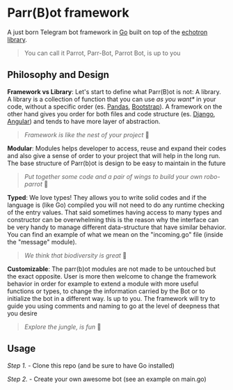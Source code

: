 # Parr(B)ot framework

A just born Telegram bot framework in [Go](https://golang.org) built on top of the [echotron library](https://github.com/NicoNex/echotron).
> You can call it Parrot, Parr-Bot, Parrot Bot, is up to you


## Philosophy and Design

**Framework vs Library**: Let's start to define what Parr(B)ot is not: A library.
A library is a collection of function that you can use _as you want*_ in your code, without a specific order (es. [Pandas](https://pandas.pydata.org/), [Bootstrap](https://getbootstrap.com/)).
A framework on the other hand gives you order for both files and code structure (es. [Django](https://www.djangoproject.com/), [Angular](https://angular.io/)) and tends to have more layer of abstraction.
> _Framework is like the nest of your project_ 🦜

**Modular**: Modules helps developer to access, reuse and expand their codes and also give a sense of order to your project that will help in the long run. The base structure of Parr(b)ot is design to be easy to maintain in the future
> _Put together some code and a pair of wings to build your own robo-parrot_ 🦜

**Typed**: We love types! They allows you to write solid codes and if the language is (like Go) compiled you will not need to do any runtime checking of the entry values.
That said sometimes having access to many types and constructor can be overwhelming this is the reason why the interface can be very handy to manage different data-structure that have similar behavior.
You can find an example of what we mean on the "incoming.go" file (inside the "message" module).
> _We think that biodiversity is great_ 🦜

**Customizable**: The parr(b)ot modules are not made to be untouched but the exact opposite. User is more then welcome to change the framework behavior in order for example to extend a module with more useful functions or types, to change the information carried by the Bot or to initialize the bot in a different way. Is up to you.
The framework will try to guide you using comments and naming to go at the level of deepness that you desire
> _Explore the jungle, is fun_ 🦜

## Usage

 _Step 1._ - Clone this repo (and be sure to have Go installed)

 _Step 2._ - Create your own awesome bot (see an example on main.go)
